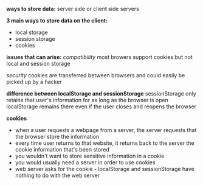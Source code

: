 
__ways to store data:__
server side or client side servers

__3 main ways to store data on the client:__
* local storage
* session storage
* cookies

__issues that can arise:__
_compatibility_
most browers support cookies but not local and session storage

_security_
cookies are transferred between browsers and could easily be picked up by a hacker

__difference between localStorage and sessionStorage__
sessionStorage only retains that user's information for as long as the browser is open
localStorage remains there even if the user closes and reopens the browser

__cookies__
* when a user requests a webpage from a server, the server requests that the browser store the information
* every time user returns to that website, it returns back to the server the cookie information that's been stored
* you wouldn't want to store sensitive information in a cookie
* you would usually need a server in order to use cookies
* web server asks for the cookie - localStorage and sessionStorage have nothing to do with the web server
